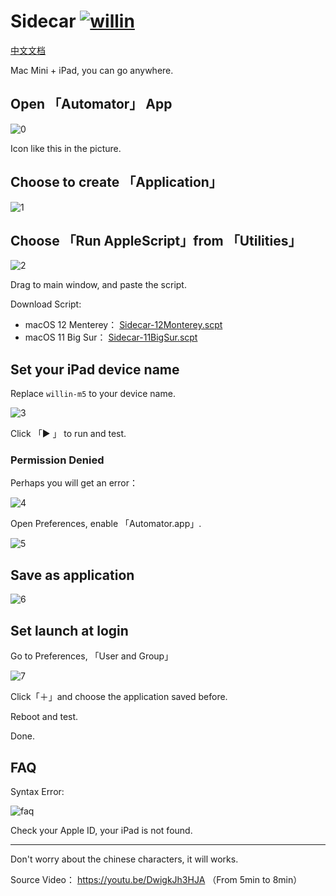 # Sidecar [![willin](https://img.shields.io/github/followers/willin.svg?label=Followers)](https://github.com/willin)

[中文文档](./zh-CN.md)

Mac Mini + iPad, you can go anywhere.

## Open 「Automator」 App

![0](https://user-images.githubusercontent.com/1890238/144560287-f25ee1c2-0b9b-4a1d-85e2-a1f347bc2020.png)

Icon like this in the picture.

## Choose to create 「Application」

![1](https://user-images.githubusercontent.com/1890238/144560615-c0b1e8dc-e573-4002-9fdd-e2b2a351e32c.png)

## Choose 「Run AppleScript」from 「Utilities」

![2](https://user-images.githubusercontent.com/1890238/144560705-f4fed4c7-9abc-4556-9dbd-0a1fa016832c.png)

Drag to main window, and paste the script.

Download Script:

- macOS 12 Menterey： [Sidecar-12Monterey.scpt](./Sidecar-12Monterey.scpt)
- macOS 11 Big Sur： [Sidecar-11BigSur.scpt](./Sidecar-11BigSur.scpt)

## Set your iPad device name

Replace `willin-m5` to your device name.

![3](https://user-images.githubusercontent.com/1890238/144560740-648e14b1-4250-424f-819c-ac614dae4fd1.png)

Click 「▶️ 」 to run and test.

### Permission Denied

Perhaps you will get an error：

![4](https://user-images.githubusercontent.com/1890238/144560840-3a829d16-b662-4e5a-aa67-dacc219b60be.png)

Open Preferences, enable 「Automator.app」.

![5](https://user-images.githubusercontent.com/1890238/144560873-7c5e05b1-1703-426c-8fc4-f84db4feae32.png)

## Save as application

![6](https://user-images.githubusercontent.com/1890238/144561162-391eddc5-a818-4d60-8ecc-865e383a2e80.png)

## Set launch at login

Go to Preferences, 「User and Group」

![7](https://user-images.githubusercontent.com/1890238/144561215-cb63060f-1c1b-48cc-84e0-6b767fdc793a.png)

Click「＋」and choose the application saved before.

Reboot and test.

Done.

## FAQ

Syntax Error:

![faq](https://user-images.githubusercontent.com/1890238/144560965-c29a3b8e-1684-46a8-9277-9c92738ef258.png)

Check your Apple ID, your iPad is not found.

---

Don't worry about the chinese characters, it will works.

Source Video： https://youtu.be/DwigkJh3HJA （From 5min to 8min）
